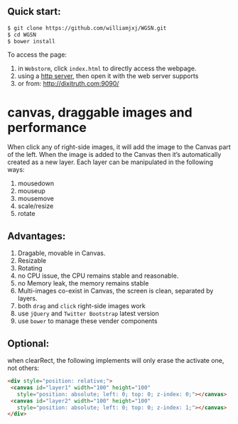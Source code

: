 ## Quick start:
```bash
$ git clone https://github.com/williamjxj/WGSN.git
$ cd WGSN
$ bower install
```

To access the page:

1. in `Webstorm`, click `index.html` to directly access the webpage.
1. using a [http server](https://www.npmjs.com/package/http-server), then open it with the web server supports
1. or from: http://dixitruth.com:9090/


# canvas, draggable images and performance

When click any of right-side images, it will add the image to the Canvas part of the left.
When the image is added to the Canvas then it’s automatically created as a new layer. 
Each layer can be manipulated in the following ways:

1. mousedown
1. mouseup
1. mousemove
1. scale/resize
1. rotate

## Advantages:

1. Dragable, movable in Canvas.
1. Resizable
1. Rotating
1. no CPU issue, the CPU remains stable and reasonable.
1. no Memory leak, the memory remains stable
1. Multi-images co-exist in Canvas, the screen is clean, separated by layers.
1. both `drag` and `click` right-side images work
1. use `jQuery` and `Twitter Bootstrap` latest version
1. use `bower` to manage these vender components


## Optional:

when clearRect, the following implements will only erase the activate one, not others:

```html
<div style="position: relative;">
 <canvas id="layer1" width="100" height="100"
   style="position: absolute; left: 0; top: 0; z-index: 0;"></canvas>
 <canvas id="layer2" width="100" height="100"
   style="position: absolute; left: 0; top: 0; z-index: 1;"></canvas>
</div>
```
